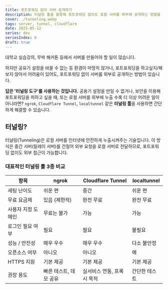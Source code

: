 ```yaml
---
title: 포트포워딩 없이 서버 공개하기
description: 터널링 툴을 활용해 포트포워딩 없이도 로컬 서버를 외부에 공개하는 방법을 알아봅니다.
cover: ./tunneling.webp
tags: server, tunnel, cloudflare
date: 2025-05-12
series: dev
seriesIndex: 0
draft: true
---
```


대학교 실습강의, 무박 해커톤 등에서 서버를 만들어야 할 일이 많습니다.

하지만  공유기 설정을 바꿀 수 없는 등 환경이 마땅치 않거나, 포트포워딩을 하고싶지/해보지 않아서 어려움이 있어도, 포트포워딩 없이 서버를 외부로 공개하는 방법이 있습니다.

**답은 '터널링 도구'를 사용하는 것입니다.**
공용기 설정을 만일 수 없거나, 보안을 이용해 포트포워딩을 피하고 싶을 때, 또는 로컬 서버를 외부에 누출 수록 더 이상 어려운 일이 아니라면?
`ngrok`, `Cloudflare Tunnel`, `localtunnel` 같은 **터널링 툴**을 사용하면 간단하게 해결할 수 있습니다.


## 터널링?

터널링(Tunneling)은 로컬 서버를 인터넷에 안전하게 누출시켜주는 기술입니다.
이 방식은 중간 서버(릴레이 서버)를 건질어 외부 요청을 로컬 서버로 전달하므로, 포트포워딩 없이도 외부 접근이 가능합니다.


### 대표적인 터널링 툴 3종 비교

| 항목         | ngrok         | Cloudflare Tunnel | localtunnel |
| ---------- | ------------- | ----------------- | ----------- |
| 세팅 난이도     | 쉬운 편          | 중간                | 쉬운 편        |
| 무료 요금제     | 있음 (제한적)      | 완전 무료             | 완전 무료       |
| 사용자 지정 도메인 | 무료는 불가        | 가능                | 가능          |
| 로그인 필요 여부  | 필요            | 필요                | 불필요         |
| 성능 / 안전성   | 매우 우수         | 매우 우수             | 다소 불안정      |
| 오픈소스 여부    | 아니오           | 아니오               | 예           |
| HTTPS 지원   | 기본 제공         | 기본 제공             | 기본 제공       |
| 권장 용도      | 빠른 테스트, 데모 공유 | 실서비스 연동, 프록시 목적  | 간단한 테스트     |
